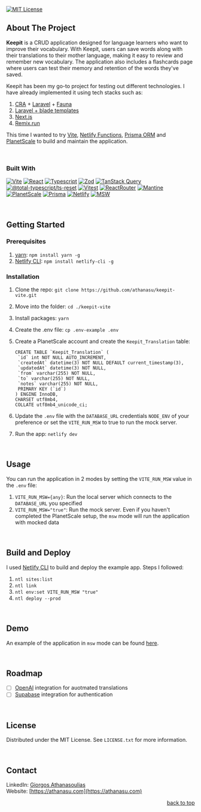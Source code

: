 <a name="readme-top"></a>

[![MIT License][license-shield]][license-url]

<!-- ABOUT THE PROJECT -->

## About The Project

**Keepit** is a CRUD application designed for language learners who want to improve their vocabulary. With Keepit, users can save words along with their translations to their mother language, making it easy to review and remember new vocabulary. The application also includes a flashcards page where users can test their memory and retention of the words they've saved.

Keepit has been my go-to project for testing out different technologies. I have already implemented it using tech stacks such as:

1.  [CRA](https://create-react-app.dev/) + [Laravel](https://laravel.com/) + [Fauna](https://fauna.com/)
2.  [Laravel + blade templates](https://laravel.com/docs/10.x/blade)
3.  [Next.js](https://nextjs.org/)
4.  [Remix.run](https://remix.run/)

This time I wanted to try [Vite](https://vitejs.dev/), [Netlify Functions](https://docs.netlify.com/functions/overview/), [Prisma ORM](https://www.prisma.io/) and [PlanetScale](https://planetscale.com/) to build and maintain the application.

<br />

<!-- TECH USED -->

### Built With

[![Vite][Vite]][Vite-url] [![React][React.js]][React-url] [![Typescript][Typescript]][Typescript-url] [![Zod][Zod]][Zod-url] [![TanStack Query][TanStack Query]][TanStack-url] [![@total-typescript/ts-reset][@total-typescript/ts-reset]][TsReset-url] [![Vitest][Vitest]][Vitest-url] [![ReactRouter][ReactRouter]][ReactRouter-url] [![Mantine][Mantine]][Mantine-url] [![PlanetScale][PlanetScale]][PlanetScale-url] [![Prisma][Prisma]][Prisma-url] [![Netlify][Netlify]][Netlify-url] [![MSW][MSW]][MSW-url]

<br />

<!-- GETTING STARTED -->

## Getting Started

<!-- PREREQUISITES -->

### Prerequisites

1. [yarn](https://yarnpkg.com/): `npm install yarn -g`
2. [Netlify CLI](https://docs.netlify.com/cli/get-started/): `npm install netlify-cli -g`

<!-- INSTALLATION -->

### Installation

1. Clone the repo: `git clone https://github.com/athanasu/keepit-vite.git`
2. Move into the folder: `cd ./keepit-vite`
3. Install packages: `yarn`
4. Create the .env file: `cp .env-example .env`
5. Create a PlanetScale account and create the `Keepit_Translation` table:

   ```
   CREATE TABLE `Keepit_Translation` (
   	`id` int NOT NULL AUTO_INCREMENT,
   	`createdAt` datetime(3) NOT NULL DEFAULT current_timestamp(3),
   	`updatedAt` datetime(3) NOT NULL,
   	`from` varchar(255) NOT NULL,
   	`to` varchar(255) NOT NULL,
   	`notes` varchar(255) NOT NULL,
   	PRIMARY KEY (`id`)
   ) ENGINE InnoDB,
   CHARSET utf8mb4,
   COLLATE utf8mb4_unicode_ci;
   ```

6. Update the `.env` file with the `DATABASE_URL` credentials `NODE_ENV` of your preference or set the `VITE_RUN_MSW` to true to run the mock server.
7. Run the app: `netlify dev`

<br />

<!-- USAGE -->

## Usage

You can run the application in 2 modes by setting the `VITE_RUN_MSW` value in the `.env` file:

1. `VITE_RUN_MSW={any}`: Run the local server which connects to the `DATABASE_URL` you specified
2. `VITE_RUN_MSW="true"`: Run the mock server. Even if you haven't completed the PlanetScale setup, the `msw` mode will run the application with mocked data

<br />

<!-- Build and Deploy -->

## Build and Deploy

I used [Netlify CLI](https://docs.netlify.com/cli/get-started/) to build and deploy the example app. Steps I followed:

1. `ntl sites:list`
2. `ntl link`
3. `ntl env:set VITE_RUN_MSW "true"`
4. `ntl deploy --prod`

<br />

<!-- DEMO -->

## Demo

An example of the application in `msw` mode can be found [here](https://keepit-vite-demo.netlify.app/).

<br />

<!-- ROADMAP -->

## Roadmap

- [ ] [OpenAI](https://openai.com/) integration for auotmated translations
- [ ] [Supabase](https://supabase.com/) integration for authentication

<br />

<!-- LICENSE -->

## License

Distributed under the MIT License. See `LICENSE.txt` for more information.

<br />

<!-- CONTACT -->

## Contact

LinkedIn: [Giorgos Athanasoulias](https://www.linkedin.com/in/athanasu/)  
Website: [https://athanasu.com](https://athanasu.com)

<p align="right"><a href="#readme-top">back to top</a></p>

<!-- MARKDOWN LINKS & IMAGES -->

[license-shield]: https://img.shields.io/badge/MIT%20Licence-white?style=for-the-badge&logo=bookstack&colorB=555&logoColor=fff
[license-url]: https://github.com/athanasu/keepit-vite/blob/main/LICENSE.txt
[linkedin-shield]: https://img.shields.io/badge/-LinkedIn-black.svg?style=for-the-badge&logo=linkedin&colorB=555
[linkedin-url]: https://www.linkedin.com/in/athanasu/
[React.js]: https://img.shields.io/badge/React-fff?style=for-the-badge&logo=react&logoColor=black
[React-url]: https://reactjs.org/
[Vite]: https://img.shields.io/badge/Vite-fff?style=for-the-badge&logo=vite&logoColor=black
[Vite-url]: https://vitejs.dev/
[Typescript]: https://img.shields.io/badge/Typescript-fff?style=for-the-badge&logo=typescript&logoColor=black
[Typescript-url]: https://www.typescriptlang.org/
[Zod]: https://img.shields.io/badge/Zod-fff?style=for-the-badge
[Zod-url]: https://zod.dev/
[TanStack Query]: https://img.shields.io/badge/TanStack%20Query-fff?style=for-the-badge&&logo=reactquery&logoColor=black
[TanStack-url]: https://tanstack.com/query/latest/
[@total-typescript/ts-reset]: https://img.shields.io/badge/ts%20reset-fff?style=for-the-badge&&logo=ts-node&logoColor=black
[TsReset-url]: https://github.com/total-typescript/ts-reset
[Vitest]: https://img.shields.io/badge/vitest-fff?style=for-the-badge&&logo=vitest&logoColor=black
[Vitest-url]: https://vitest.dev/
[ReactRouter]: https://img.shields.io/badge/React%20Router-fff?style=for-the-badge&&logo=reactrouter&logoColor=black
[ReactRouter-url]: https://reactrouter.com/en/main
[Mantine]: https://img.shields.io/badge/Mantine-fff?style=for-the-badge&logo=css3&logoColor=black
[Mantine-url]: https://mantine.dev
[PlanetScale]: https://img.shields.io/badge/PlanetScale-fff?style=for-the-badge&logo=planetscale&logoColor=black
[PlanetScale-url]: https://planetscale.com/
[Prisma]: https://img.shields.io/badge/Prisma-fff?style=for-the-badge&logo=prisma&logoColor=black
[Prisma-url]: https://www.prisma.io/
[Netlify]: https://img.shields.io/badge/Netlify-fff?style=for-the-badge&logo=netlify&logoColor=black
[Netlify-url]: https://docs.netlify.com/functions/overview/
[MSW]: https://img.shields.io/badge/MSW-fff?style=for-the-badge&logo=msw&logoColor=black
[MSW-url]: https://mswjs.io/
